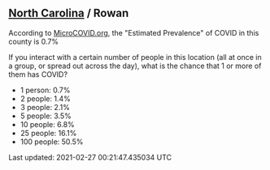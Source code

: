 
## [North Carolina](/united-states/north-carolina) / Rowan

According to [MicroCOVID.org](http://microcovid.org),
the "Estimated Prevalence" of COVID in this county is 0.7%

If you interact with a certain number of people in this location
(all at once in a group, or spread out across the day), what is the chance that
1 or more of them has COVID?

- 1 person: 0.7%
- 2 people: 1.4%
- 3 people: 2.1%
- 5 people: 3.5%
- 10 people: 6.8%
- 25 people: 16.1%
- 100 people: 50.5%

Last updated: 2021-02-27 00:21:47.435034 UTC
